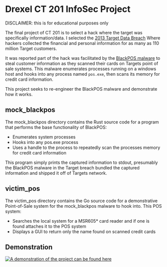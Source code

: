 # Drexel CT 201 InfoSec Project
DISCLAIMER: this is for educational purposes only

The final project of CT 201 is to select a hack where the target was specifically information/data.
I selected the [2013 Target Data Breach](https://www.commerce.senate.gov/services/files/24d3c229-4f2f-405d-b8db-a3a67f183883)
Where hackers collected the financial and personal information for as many as 110 million Target customers.

It was reported part of the hack was facilitated by the [BlackPOS malware](https://en.wikipedia.org/wiki/BlackPOS) to steal customer information as they scanned their cards on Targets point of sale systems.
This malware enumerates processes running on a windows host and hooks into any process named `pos.exe`, then scans its memory for credit card information.

This project seeks to re-engineer the BlackPOS malware and demonstrate how it works.

## mock_blackpos

The mock_blackpos directory contains the Rust source code for a program that performs the base functionality of BlackPOS:
- Enumerates system processes
- Hooks into any pos.exe process
- Uses a handle to the process to repeatedly scan the processes memory for credit card information

This program simply prints the captured information to stdout, presumably the BlackPOS malware in the Target breach bundled the captured information and shipped it off of Targets network.

## victim_pos

The victim_pos directory contains the Go source code for a demonstrative Point-of-Sale system for the mock_blackpos malware to hook into.
This POS system:
- Searches the local system for a MSR605* card reader and if one is found attaches it to the POS system
- Displays a GUI to return only the name found on scanned credit cards

## Demonstration

[![A demonstration of the project can be found here](https://img.youtube.com/vi/-gjtjLrjgek/0.jpg)](https://youtu.be/-gjtjLrjgek)
